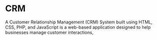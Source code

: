 # CRM
 A Customer Relationship Management (CRM) System built using HTML, CSS, PHP, and JavaScript is a web-based application designed to help businesses manage customer interactions, 
